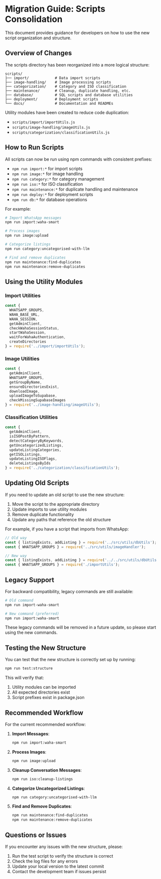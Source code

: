 # Migration Guide: Scripts Consolidation

This document provides guidance for developers on how to use the new script organization and structure.

## Overview of Changes

The scripts directory has been reorganized into a more logical structure:

```
scripts/
├── import/            # Data import scripts
├── image-handling/    # Image processing scripts
├── categorization/    # Category and ISO classification
├── maintenance/       # Cleanup, duplicate handling, etc.
├── database/          # SQL scripts and database utilities
├── deployment/        # Deployment scripts
└── docs/              # Documentation and READMEs
```

Utility modules have been created to reduce code duplication:

- `scripts/import/importUtils.js`
- `scripts/image-handling/imageUtils.js`
- `scripts/categorization/classificationUtils.js`

## How to Run Scripts

All scripts can now be run using npm commands with consistent prefixes:

- `npm run import:*` for import scripts
- `npm run image:*` for image handling
- `npm run category:*` for category management
- `npm run iso:*` for ISO classification
- `npm run maintenance:*` for duplicate handling and maintenance
- `npm run deploy:*` for deployment scripts
- `npm run db:*` for database operations

For example:
```bash
# Import WhatsApp messages
npm run import:waha-smart

# Process images
npm run image:upload

# Categorize listings
npm run category:uncategorised-with-llm

# Find and remove duplicates
npm run maintenance:find-duplicates
npm run maintenance:remove-duplicates
```

## Using the Utility Modules

### Import Utilities

```javascript
const { 
  WHATSAPP_GROUPS,
  WAHA_BASE_URL,
  WAHA_SESSION,
  getAdminClient,
  checkWahaSessionStatus,
  startWahaSession,
  waitForWahaAuthentication,
  createDirectories
} = require('../import/importUtils');
```

### Image Utilities

```javascript
const {
  getAdminClient,
  WHATSAPP_GROUPS,
  getGroupByName,
  ensureDirectoriesExist,
  downloadImage,
  uploadImageToSupabase,
  checkMissingSupabaseImages
} = require('../image-handling/imageUtils');
```

### Classification Utilities

```javascript
const {
  getAdminClient,
  isISOPostByPattern,
  detectCategoryByKeywords,
  getUncategorizedListings,
  updateListingCategories,
  getISOListings,
  updateListingISOFlags,
  deleteListingsByIds
} = require('../categorization/classificationUtils');
```

## Updating Old Scripts

If you need to update an old script to use the new structure:

1. Move the script to the appropriate directory
2. Update imports to use utility modules
3. Remove duplicate functionality
4. Update any paths that reference the old structure

For example, if you have a script that imports from WhatsApp:

```javascript
// Old way
const { listingExists, addListing } = require('../src/utils/dbUtils');
const { WHATSAPP_GROUPS } = require('../src/utils/imageHandler');

// New way
const { listingExists, addListing } = require('../../src/utils/dbUtils');
const { WHATSAPP_GROUPS } = require('./importUtils');
```

## Legacy Support

For backward compatibility, legacy commands are still available:

```bash
# Old command
npm run import-waha-smart

# New command (preferred)
npm run import:waha-smart
```

These legacy commands will be removed in a future update, so please start using the new commands.

## Testing the New Structure

You can test that the new structure is correctly set up by running:

```bash
npm run test:structure
```

This will verify that:

1. Utility modules can be imported
2. All expected directories exist
3. Script prefixes exist in package.json

## Recommended Workflow

For the current recommended workflow:

1. **Import Messages**:
   ```bash
   npm run import:waha-smart
   ```

2. **Process Images**:
   ```bash
   npm run image:upload
   ```

3. **Cleanup Conversation Messages**:
   ```bash
   npm run iso:cleanup-listings
   ```

4. **Categorize Uncategorized Listings**:
   ```bash
   npm run category:uncategorised-with-llm
   ```

5. **Find and Remove Duplicates**:
   ```bash
   npm run maintenance:find-duplicates
   npm run maintenance:remove-duplicates
   ```

## Questions or Issues

If you encounter any issues with the new structure, please:

1. Run the test script to verify the structure is correct
2. Check the log files for any errors
3. Update your local version to the latest commit
4. Contact the development team if issues persist 